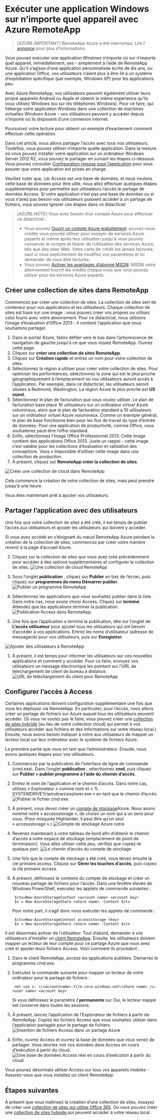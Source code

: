<properties
   pageTitle="Exécuter une application Windows sur n’importe quel appareil avec Azure RemoteApp | Microsoft Azure"
   description="Découvrez comment partager n’importe quelle application Windows avec d’autres utilisateurs à l’aide de RemoteApp Azure."
   services="remoteapp"
   documentationCenter=""
   authors="lizap"
   manager="mbaldwin"
   editor=""/>

<tags
   ms.service="remoteapp"
   ms.devlang="na"
   ms.topic="hero-article"
   ms.tgt_pltfrm="na"
   ms.workload="compute"
   ms.date="08/15/2016"
   ms.author="elizapo"/>

# <a name="run-any-windows-app-on-any-device-with-azure-remoteapp"></a>Exécuter une application Windows sur n’importe quel appareil avec Azure RemoteApp

> [AZURE.IMPORTANT]
> RemoteApp Azure a été interrompu. Lire l' [annonce](https://go.microsoft.com/fwlink/?linkid=821148) pour plus d’informations.

Vous pouvez exécuter une application Windows n’importe où sur n’importe quel appareil, immédiatement, ses - simplement à l’aide de RemoteApp Azure. Qu’il s’agisse d’une application personnalisée écrite de dix ans, ou une application Office, vos utilisateurs n’aient plus à être lié à un système d’exploitation spécifique (par exemple, Windows XP) pour les applications peu.

Avec Azure RemoteApp, vos utilisateurs peuvent également utiliser leurs propre appareils Android ou Apple et obtenir la même expérience qu’ils vous utilisez Windows (ou sur les téléphones Windows). Pour ce faire, qui héberge votre application Windows dans une collection de machines virtuelles Windows Azure - vos utilisateurs peuvent y accéder depuis n’importe où ils disposent d’une connexion internet. 

Poursuivez votre lecture pour obtenir un exemple d’exactement comment effectuer cette opération.

Dans cet article, nous allons partager l’accès avec tous nos utilisateurs. Toutefois, vous pouvez utiliser n’importe quelle application. Dans la mesure où vous pouvez installer votre application sur un ordinateur Windows Server 2012 R2, vous pouvez le partager en suivant les étapes ci-dessous. Vous pouvez consulter [Configuration requise pour l’application](remoteapp-appreqs.md) pour vous assurer que votre application est prises en charge.

Veuillez noter que, car Access est une base de données, et nous voulons cette base de données pour être utile, nous allez effectuer quelques étapes supplémentaires pour permettre aux utilisateurs l’accès le partage de données Access. Si votre application n’est pas une base de données ou si vous n’avez pas besoin vos utilisateurs puissent accéder à un partage de fichiers, vous pouvez ignorer ces étapes dans ce didacticiel

> [AZURE.NOTE] <a name="note"></a>Vous avez besoin d’un compte Azure pour effectuer ce didacticiel :
> - Vous pouvez [Ouvrir un compte Azure gratuitement](https://azure.microsoft.com/free/?WT.mc_id=A261C142F): pouvez-vous crédits vous pouvez utiliser pour essayer de services Azure payants et même après leur utilisation jusqu'à vous pouvez conserver le compte et libérer de l’utilisation des services Azure, tels que des sites Web. Votre carte de crédit est jamais facturée, sauf si vous explicitement de modifiez vos paramètres et lui demander de vous être facturés.
> - Vous pouvez [Activer les avantages d’abonné MSDN](https://azure.microsoft.com/pricing/member-offers/msdn-benefits-details/?WT.mc_id=A261C142F): MSDN votre abonnement fournit les crédits chaque mois que vous pouvez utiliser pour les services Azure payants.


## <a name="create-a-collection-in-remoteapp"></a>Créer une collection de sites dans RemoteApp

Commencez par créer une collection de sites. La collection de sites sert de conteneur pour vos applications et les utilisateurs. Chaque collection de sites est basé sur une image : vous pouvez créer vos propres ou utilisez celui fourni avec votre abonnement. Pour ce didacticiel, nous utilisons l’image d’évaluation d’Office 2013 - il contient l’application que nous souhaitons partager.

1. Dans le portail Azure, faites défiler vers le bas dans l’arborescence de navigation de gauche jusqu'à ce que vous voyiez RemoteApp. Ouvrez cette page.
2. Cliquez sur **créer une collection de sites RemoteApp**.
3. Cliquez sur **Création rapide** et entrez un nom pour votre collection de sites.
4. Sélectionnez la région à utiliser pour créer votre collection de sites. Pour optimiser les performances, sélectionnez la zone qui est le plus proche géographiquement à l’emplacement où vos utilisateurs auront accès à l’application. Par exemple, dans ce didacticiel, les utilisateurs seront situées à Redmond, Washington. La région Azure le plus proche est **US ouest**.
5. Sélectionnez le plan de facturation que vous voulez utiliser. Le plan de facturation base place 16 utilisateurs sur un ordinateur virtuel Azure volumineux, alors que le plan de facturation standard a 10 utilisateurs sur un ordinateur virtuel Azure volumineux. Comme un exemple général, le plan de base fonctionne bien pour les flux de travail du type d’entrée de données. Pour une application de productivité, comme Office, vous souhaiterez peut-être l’offre standard.
6. Enfin, sélectionnez l’image Office Professionnel 2013. Cette image contient des applications Office 2013. Juste un rappel - cette image n’est valable pour les collections d’évaluation et validation des conceptions. Vous « Impossible d’utiliser cette image dans une collection de production.
7. À présent, cliquez sur **RemoteApp créer la collection de sites**.

![Créer une collection de cloud dans RemoteApp](./media/remoteapp-anyapp/ra-anyappcreatecollection.png)

Cela commence la création de votre collection de sites, mais peut prendre jusqu'à une heure.

Vous êtes maintenant prêt à ajouter vos utilisateurs.

## <a name="share-the-app-with-users"></a>Partager l’application avec des utilisateurs

Une fois que votre collection de sites a été créé, il est temps de publier l’accès aux utilisateurs et ajouter les utilisateurs qui doivent y accéder.

Si vous avez accédé en s’éloignant du nœud RemoteApp Azure pendant la création de la collection de sites, commencez par créer votre manière revenir à la page d’accueil Azure.

2. Cliquez sur la collection de sites que vous avez créé précédemment pour accéder à des options supplémentaires et configurer la collection de sites.
![Une collection de cloud RemoteApp](./media/remoteapp-anyapp/ra-anyappcollection.png)
3. Sous l’onglet **publication** , cliquez sur **Publier** en bas de l’écran, puis cliquez sur **programmes du menu Démarrer publier**.
![Publier un programme RemoteApp](./media/remoteapp-anyapp/ra-anyapppublish.png)
4. Sélectionnez les applications que vous souhaitez publier dans la liste. Dans notre cas, nous avons choisi Access. Cliquez sur **terminé**. Attendez que les applications terminer la publication.
![Publication Access dans RemoteApp](./media/remoteapp-anyapp/ra-anyapppublishaccess.png)


1. Une fois que l’application a terminé la publication, tête sur l’onglet de **L’accès utilisateur** pour ajouter tous les utilisateurs qui ont besoin d’accéder à vos applications. Entrez les noms d’utilisateur (adresse de messagerie) pour vos utilisateurs, puis sur **Enregistrer**.

![Ajouter des utilisateurs à RemoteApp](./media/remoteapp-anyapp/ra-anyappaddusers.png)


1. À présent, il est temps pour informer les utilisateurs sur ces nouvelles applications et comment y accéder. Pour ce faire, envoyez vos utilisateurs un message électronique les pointant sur l’URL de téléchargement de client de bureau à distance.
![URL de téléchargement du client pour RemoteApp](./media/remoteapp-anyapp/ra-anyappurl.png)

## <a name="configure-access-to-access"></a>Configurer l’accès à Access

Certaines applications doivent configuration supplémentaire une fois que vous les déployez via RemoteApp. En particulier, pour l’accès, nous allons créer un partage de fichiers sur Azure auquel tous les utilisateurs peuvent accéder. (Si vous ne voulez pas le faire, vous pouvez créer une [collection de sites hybride](remoteapp-create-hybrid-deployment.md) [au lieu de notre collection cloud] qui permet à vos utilisateurs accéder aux fichiers et des informations sur votre réseau local.) Ensuite, nous avons besoin indiquer à notre aux utilisateurs de mapper un lecteur local sur leur ordinateur avec le système de fichiers Azure.

La première partie que vous en tant que l’administrateur. Ensuite, nous avons quelques étapes pour vos utilisateurs.

1. Commencez par la publication de l’interface de ligne de commande (cmd.exe). Dans l’onglet **publication** , sélectionnez **cmd**, puis cliquez sur **Publier > publier programme à l’aide du chemin d’accès**.
2. Entrez le nom de l’application et le chemin d’accès. Dans notre cas, utilisez « Explorateur » comme nom et « % SYSTEMDRIVE%\windows\explorer.exe » en tant que le chemin d’accès.
![Publier le fichier cmd.exe.](./media/remoteapp-anyapp/ra-publishcmd.png)
3. À présent, vous devez créer un [compte de stockage](../storage/storage-create-storage-account.md)Azure. Nous avons nommé notre « accessstorage », de choisir un nom qui a un sens pour vous. (Pour misquote Highlander, il peut être qu’un seul « accessstorage ».) ![Compte de stockage Azure notre](./media/remoteapp-anyapp/ra-anyappazurestorage.png)
4. Revenez maintenant à votre tableau de bord afin d’obtenir le chemin d’accès à votre espace de stockage (emplacement de point de terminaison). Vous allez utiliser cette peu, vérifiez que copiez-le quelque part.
![Le chemin d’accès du compte de stockage](./media/remoteapp-anyapp/ra-anyappstoragelocation.png)
5. Une fois que le compte de stockage a été créé, vous devez ensuite la clé primaire access. Cliquez sur **Gérer les touches d’accès**, puis copiez la clé primaire access.
6. À présent, définissez le contexte du compte de stockage et créer un nouveau partage de fichiers pour l’accès. Dans une fenêtre élevée de Windows PowerShell, exécutez les applets de commande suivantes :

        $ctx=New-AzureStorageContext <account name> <account key>
        $s = New-AzureStorageShare <share name> -Context $ctx

    Pour notre part, il s’agit donc nous exécuter les applets de commande :

        $ctx=New-AzureStorageContext accessstorage <key>
        $s = New-AzureStorageShare <share name> -Context $ctx


Il est désormais activer de l’utilisateur. Tout d’abord, demander à vos utilisateurs d’installer un [client RemoteApp](remoteapp-clients.md). Ensuite, les utilisateurs doivent mapper un lecteur de leur compte pour ce partage Azure que vous avez créé et ajouter leurs fichiers Access. Voici comment ils procèdent :

1. Dans le client RemoteApp, access les applications publiées. Démarrez le programme cmd.exe.
2. Exécutez la commande suivante pour mapper un lecteur de votre ordinateur pour le partage de fichiers :

        net use z: \\<accountname>.file.core.windows.net\<share name> /u:<user name> <account key>

    Si vous définissez le paramètre **/ permanente** sur Oui, le lecteur mappé est conservé dans toutes les sessions.
1. À présent, lancez l’application de l’Explorateur de fichiers à partir de RemoteApp. Copiez les fichiers Access que vous souhaitez utiliser dans l’application partagée pour le partage de fichiers.
![Insertion de fichiers Access dans un partage Azure](./media/remoteapp-anyapp/ra-anyappuseraccess.png)
1. Enfin, ouvrez Access et ouvrez la base de données que vous venez de partager. Vous devriez voir vos données dans Access en cours d’exécution à partir du cloud.
![Une base de données Access réel en cours d’exécution à partir du cloud](./media/remoteapp-anyapp/ra-anyapprunningaccess.png)

Vous pouvez désormais utiliser Access sur tous vos appareils mobiles - Assurez-vous que vous installez un client RemoteApp.

<!--Every topic should have next steps and links to the next logical set of content to keep the customer engaged-->
## <a name="next-steps"></a>Étapes suivantes

À présent que vous maîtrisez la création d’une collection de sites, essayez de créer une [collection de sites qui utilise Office 365](remoteapp-tutorial-o365anywhere.md). Ou vous pouvez créer une [collection de sites hybride ](remoteapp-create-hybrid-deployment.md)qui peuvent accéder à votre réseau local.

<!--Image references-->
 

